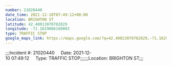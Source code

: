 ```yaml
---
number: 21020440
date_time: 2021-12-10T07:49:12+00:00
location: BRIGHTON ST
latitude: 42.40013070782829
longitude: -71.1629006160003
type: TRAFFIC STOP
google_maps_link: https://maps.google.com/?q=42.40013070782829,-71.1629006160003
---
```


;;;Incident #: 21020440     Date: 2021‐12‐10 07:49:12     Type: TRAFFIC STOP;;;;;;Location: BRIGHTON ST;;;
